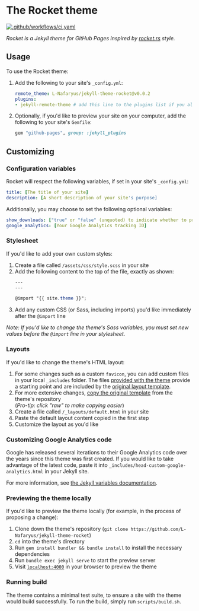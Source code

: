 # The Rocket theme
[![.github/workflows/ci.yaml](https://github.com/L-Nafaryus/jekyll-theme-rocket/actions/workflows/ci.yaml/badge.svg?branch=master)](https://github.com/L-Nafaryus/jekyll-theme-rocket/actions/workflows/ci.yaml)

*Rocket is a Jekyll theme for GitHub Pages inspired by [rocket.rs](https://rocket.rs) style.*


## Usage

To use the Rocket theme:

1. Add the following to your site's `_config.yml`:

    ```yml
    remote_theme: L-Nafaryus/jekyll-theme-rocket@v0.0.2
    plugins:
    - jekyll-remote-theme # add this line to the plugins list if you already have one
    ```

2. Optionally, if you'd like to preview your site on your computer, add the following to your site's `Gemfile`:

    ```ruby
    gem "github-pages", group: :jekyll_plugins
    ```

## Customizing

### Configuration variables

Rocket will respect the following variables, if set in your site's `_config.yml`:

```yml
title: [The title of your site]
description: [A short description of your site's purpose]
```

Additionally, you may choose to set the following optional variables:

```yml
show_downloads: ["true" or "false" (unquoted) to indicate whether to provide a download URL]
google_analytics: [Your Google Analytics tracking ID]
```

### Stylesheet

If you'd like to add your own custom styles:

1. Create a file called `/assets/css/style.scss` in your site
2. Add the following content to the top of the file, exactly as shown:
    ```scss
    ---
    ---

    @import "{{ site.theme }}";
    ```
3. Add any custom CSS (or Sass, including imports) you'd like immediately after the `@import` line

*Note: If you'd like to change the theme's Sass variables, you must set new values before the `@import` line in your stylesheet.*

### Layouts

If you'd like to change the theme's HTML layout:

1. For some changes such as a custom `favicon`, you can add custom files in your local `_includes` folder. The files [provided with the theme](https://github.com/L-Nafaryus/jekyll-theme-rocket/tree/master/_includes) provide a starting point and are included by the [original layout template](https://github.com/L-Nafaryus/jekyll-theme-rocket/blob/master/_layouts/default.html).
2. For more extensive changes, [copy the original template](https://github.com/L-Nafaryus/jekyll-theme-rocket/blob/master/_layouts/default.html) from the theme's repository<br />(*Pro-tip: click "raw" to make copying easier*)
3. Create a file called `/_layouts/default.html` in your site
4. Paste the default layout content copied in the first step
5. Customize the layout as you'd like

### Customizing Google Analytics code

Google has released several iterations to their Google Analytics code over the years since this theme was first created. If you would like to take advantage of the latest code, paste it into `_includes/head-custom-google-analytics.html` in your Jekyll site.

For more information, see [the Jekyll variables documentation](https://jekyllrb.com/docs/variables/).

### Previewing the theme locally

If you'd like to preview the theme locally (for example, in the process of proposing a change):

1. Clone down the theme's repository (`git clone https://github.com/L-Nafaryus/jekyll-theme-rocket`)
2. `cd` into the theme's directory
3. Run `gem install bundler && bundle install` to install the necessary dependencies
4. Run `bundle exec jekyll serve` to start the preview server
5. Visit [`localhost:4000`](http://localhost:4000) in your browser to preview the theme

### Running build 

The theme contains a minimal test suite, to ensure a site with the theme would build successfully. To run the build, simply run `scripts/build.sh`. 

